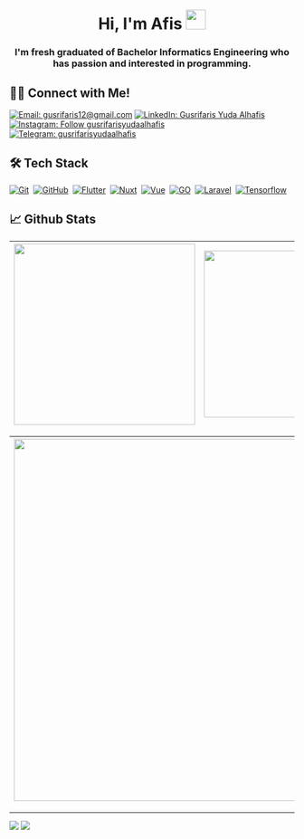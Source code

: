 <h1 align="center">Hi, I'm Afis <img src="https://media.giphy.com/media/hvRJCLFzcasrR4ia7z/giphy.gif" width="35"></h1>
<h3 align="center">I'm fresh graduated of Bachelor Informatics Engineering who has passion and interested in programming.</h3>

## 🤝🏻 Connect with Me!
[![Email: gusrifaris12@gmail.com](https://img.shields.io/badge/-gusrifaris12@gmail.com-D14836?style=flat&logo=Gmail&logoColor=white)](mailto:gusrifaris12@gmail.com)
[![LinkedIn: Gusrifaris Yuda Alhafis](https://img.shields.io/badge/-LinkedIn-blue?style=flat&logo=Linkedin&logoColor=white&link=https://www.linkedin.com/in/gusrifarisyudaalhafis/)](https://www.linkedin.com/in/gusrifarisyudaalhafis/)&nbsp;
[![Instagram: Follow gusrifarisyudaalhafis](https://img.shields.io/badge/-Instagram-E4405F?style=flat&logo=Instagram&logoColor=white)](https://www.instagram.com/gusrifarisyudaalhafis)&nbsp;
[![Telegram: gusrifarisyudaalhafis](https://img.shields.io/badge/-Telegram-grey?style=flat&logo=Telegram&logoColor=white&link=https://t.me/GusrifarisYudaAlhafis)](https://t.me/GusrifarisYudaAlhafis)&nbsp;

## 🛠 Tech Stack
  [![Git](https://img.shields.io/badge/Git-%23F05033.svg?style=flat&logo=git&logoColor=white)](https://git-scm.com/)&nbsp;
  [![GitHub](https://img.shields.io/badge/-GitHub-05122A?style=flat&logo=github)](https://github.com/GusrifarisYudaAlhafis/)&nbsp;
  [![Flutter](https://img.shields.io/badge/Flutter-0468D7?style=flat&logo=flutter)](https://g.dev/gusrifarisyudaalhafis)&nbsp;
  [![Nuxt](https://img.shields.io/badge/Nuxt-00DC82?style=flat&logo=nuxt.js&logoColor=white)](https://nuxtjs.org/)&nbsp;
  [![Vue](https://img.shields.io/badge/Vue-42D392?style=flat&logo=vue.js&logoColor=white)](https://vuejs.org/)&nbsp;
  [![GO](https://img.shields.io/badge/GO-007D9C.svg?style=flat&logo=go&logoColor=white)](https://go.dev/)&nbsp;
  [![Laravel](https://img.shields.io/badge/Laravel-F9322C.svg?style=flat&logo=laravel&logoColor=white)](https://laravel.com/)&nbsp;
  [![Tensorflow](https://img.shields.io/badge/Tensorflow-FF6F00.svg?style=flat&logo=tensorflow&logoColor=white)](https://www.tensorflow.org/)&nbsp;

## 📈 Github Stats
  
| <img align="center" width="320px" src="https://github-readme-stats.vercel.app/api?username=GusrifarisYudaAlhafis&show_icons=true&hide_border=true&theme=transparent&include_all_commits=true&count_private=true"> | <img align="center" width="295px" src="https://github-readme-stats.vercel.app/api/top-langs/?username=GusrifarisYudaAlhafis&layout=compact&hide_border=true&theme=algolia">
| ------------- | ------------- |  

| <img width="640px" src="https://github-readme-streak-stats.herokuapp.com?user=GusrifarisYudaAlhafis&hide_border=true&theme=algolia">
| ------------- |

---

<img src="https://github-profile-trophy.vercel.app/?username=GusrifarisYudaAlhafis&layout=compact&hide_border=true&theme=algolia" />

<img src="https://activity-graph.herokuapp.com/graph?username=GusrifarisYudaAlhafis&hide_border=true&theme=react-dark" />
